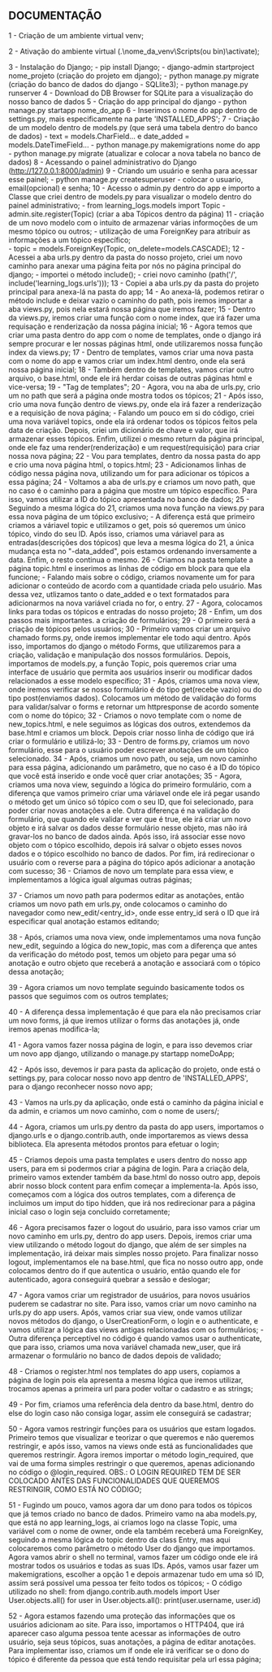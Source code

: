 ## DOCUMENTAÇÃO

1 - Criação de um ambiente virtual venv;

2 - Ativação do ambiente virtual (.\nome_da_venv\Scripts(ou bin)\activate);

3 - Instalação do Django;
    - pip install Django;
    - django-admin startproject nome_projeto (criação do projeto em django);
    - python manage.py migrate (criação do banco de dados do django - SQLlite3);
    - python manage.py runserver
4 - Download do DB Browser for SQLite para a visualização do nosso banco de dados
5 - Criação do app principal do django
    - python manage.py startapp nome_do_app
6 - Inserimos o nome do app dentro de settings.py, mais especificamente na parte 'INSTALLED_APPS';
7 - Criação de um modelo dentro de models.py (que será uma tabela dentro do banco de dados)
    - text = models.CharField... e date_added = models.DateTimeField... 
    - python manage.py makemigrations nome do app
    - python manage.py migrate (atualizar e colocar a nova tabela no banco de dados)
8 - Acessando o painel administrativo do Django (http://127.0.0.1:8000/admin)
9 - Criando um usuário e senha para acessar esse painel;
    - python manage.py createsuperuser
    - colocar o usuario, email(opcional) e senha;
10 - Acesso o admin.py dentro do app e importo a Classe que criei dentro de models.py para visualizar o modelo dentro do painel administrativo;
    - from learning_logs.models import Topic
    - admin.site.register(Topic) (criar a aba Tópicos dentro da página)
11 - criação de um novo modelo com o intuito de armazenar várias informoções de um mesmo tópico ou outros;
    - utilização de uma ForeignKey para atribuir as informações a um tópico específico;  
    - topic = models.ForeignKey(Topic, on_delete=models.CASCADE);
12 - Acessei a aba urls.py dentro da pasta do nosso projeto, criei um novo caminho para anexar uma página feita por nós no página principal do django;
    - importei o método include();
    - criei novo caminho (path('/', include('learning_logs.urls')));
13 - Copiei a aba urls.py da pasta do projeto principal para anexa-lá na pasta do app;
14 - Ao anexa-lá, podemos retirar o método include e deixar vazio o caminho do path, pois iremos importar a aba views.py, pois nela estará nossa página que iremos fazer;
15 - Dentro da views.py, iremos criar uma função com o nome index, que irá fazer uma requisação e renderização da nossa página inicial;
16 - Agora temos que criar uma pasta dentro do app com o nome de templates, onde o django irá sempre procurar e ler nossas páginas html, onde utilizaremos nossa função index da views.py;
17 - Dentro de templates, vamos criar uma nova pasta com o nome do app e vamos criar um index.html dentro, onde ela será nossa página inicial;
18 - Também dentro de templates, vamos criar outro arquivo, o base.html, onde ele irá herdar coisas de outras páginas html e vice-versa;
19 - "Tag de templates";
20 - Agora, vou na aba de urls.py, crio um no path que será a página onde mostra todos os tópicos;
21 - Após isso, crio uma nova função dentro de views.py, onde ela irá fazer a renderização e a requisição de nova página;
    - Falando um pouco em si do código, criei uma nova variável topics, onde ela irá ordenar todos os tópicos feitos pela data de criação. Depois, criei um dicionário de chave e valor, que irá armazenar esses tópicos. Enfim, utilizei o mesmo return da página principal, onde ele faz uma render(renderização) e um request(requisição) para criar nossa nova página;
22 - Vou para templates, dentro da nossa pasta do app e crio uma nova página html, o topics.html;
23 - Adicionamos linhas de código nessa página nova, utilizando um for para adicionar os tópicos a essa página;
24 - Voltamos a aba de urls.py e criamos um novo path, que no caso é o caminho para a página que mostre um tópico específico. Para isso, vamos utilizar a ID do tópico apresentada no banco de dados;
25 - Seguindo a mesma lógica do 21, criamos uma nova função na views.py para essa nova página de um tópico exclusivo;
    - A diferença está que primeiro criamos a váriavel topic e utilizamos o get, pois só queremos um único tópico, vindo do seu ID. Após isso, criamos uma váriavel para as entradas(descrições dos tópicos) que leva a mesma lógica do 21, a única mudança esta no "-data_added", pois estamos ordenando inversamente a data. Enfim, o resto continua o mesmo.
26 - Criamos na pasta template a página topic.html e inserimos as linhas de código em block para que ela funcione;
    - Falando mais sobre o código, criamos novamente um for para adicionar o conteúdo de acordo com a quantidade criada pelo usuário. Mas dessa vez, utlizamos tanto o date_added e o text formatados para adicionarmos na nova variável criada no for, o entry.
27 - Agora, colocamos links para todas os tópicos e entradas do nosso projeto;
28 - Enfim, um dos passos mais importantes. a criação de formulários;
29 - O primeiro será a criação de tópicos pelos usuários;
30 - Primeiro vamos criar um arquivo chamado forms.py, onde iremos implementar ele todo aqui dentro. Após isso, importamos do django o método Forms, que utilizaremos para a criação, validação e manipulação dos nossos formulários. Depois, importamos de models.py, a função Topic, pois queremos criar uma interface de usuário que permita aos usuários inserir ou modificar dados relacionados a esse modelo específico;
31 - Após, criamos uma nova view, onde iremos verificar se nosso formulário é do tipo get(recebe vazio) ou do tipo post(enviamos dados). Colocamos um método de validação do forms para validar/salvar o forms e retornar um httpresponse de acordo somente com o nome do tópico;
32 - Criamos o novo template com o nome de new_topics.html, e nele seguimos as lógicas dos outros, extendemos da base.html e criamos um block. Depois criar nosso linha de código que irá criar o formulário e utilizá-lo;
33 - Dentro de forms.py, criamos um novo formulário, esse para o usuário poder escrever anotações de um tópico selecionado.
34 - Após, criamos um novo path, ou seja, um novo caminho para essa página, adicionando um parâmetro, que no caso é a ID do tópico que você está inserido e onde você quer criar anotações;
35 - Agora, criamos uma nova view, seguindo a lógica do primeiro formulário, com a diferença que vamos primeiro criar uma váriavel onde ele irá pegar usando o método get um único só tópico com o seu ID, que foi selecionado, para poder criar novas anotações a ele. Outra diferença é na validação do formulário, que quando ele validar e ver que é true, ele irá criar um novo objeto e irá salvar os dados desse formulário nesse objeto, mas não irá gravar-los no banco de dados ainda. Após isso, irá associar esse novo objeto com o tópico escolhido, depois irá salvar o objeto esses novos dados e o tópico escolhido no banco de dados. Por fim, irá redirecionar o usuário com o reverse para a página do tópico após adicionar a anotação com sucesso;
36 - Criamos de novo um template para essa view, e implementamos a lógica igual algumas outras páginas;

37 - Criamos um novo path para podermos editar as anotações, então criamos um novo path em urls.py, onde colocamos o caminho do navegador como new_edit/<entry_id>, onde esse entry_id será o ID que irá especificar qual anotação estamos editando;

38 - Após, criamos uma nova view, onde implementamos uma nova função new_edit, seguindo a lógica do new_topic, mas com a diferença que antes da verificação do método post, temos um objeto para pegar uma só anotação e outro objeto que receberá a anotação e associará com o tópico dessa anotação;

39 - Agora criamos um novo template seguindo basicamente todos os passos que seguimos com os outros templates;

40 - A diferença dessa implementação é que para ela não precisamos criar um novo forms, já que iremos utilizar o forms das anotações já, onde iremos apenas modifica-la;

41 - Agora vamos fazer nossa página de login, e para isso devemos criar um novo app django, utilizando o manage.py startapp nomeDoApp;

42 - Após isso, devemos ir para pasta da aplicação do projeto, onde está o settings.py, para colocar nosso novo app dentro de 'INSTALLED_APPS', para o django reconhecer nosso novo app;

43 - Vamos na urls.py da aplicação, onde está o caminho da página inicial e da admin, e criamos um novo caminho, com o nome de users/;

44 - Agora, criamos um urls.py dentro da pasta do app users, importamos o django.urls e o django.contrib.auth, onde importaremos as views dessa biblioteca. Ela apresenta métodos prontos para efetuar o login;

45 - Criamos depois uma pasta templates e users dentro do nosso app users, para em si podermos criar a página de login. Para a criação dela, primeiro vamos extender também da base.html do nosso outro app, depois abrir nosso block content para enfim começar a implementa-la. Após isso, começamos com a lógica dos outros templates, com a diferença de incluimos um imput do tipo hidden, que irá nos redirecionar para a página inicial caso o login seja concluido corretamente;

46 - Agora precisamos fazer o logout do usuário, para isso vamos criar um novo caminho em urls.py, dentro do app users. Depois, iremos criar uma view utilizando o método logout do django, que além de ser simples na implementação, irá deixar mais simples nosso projeto. Para finalizar nosso logout, implementamos ele na base.html, que fica no nosso outro app, onde colocamos dentro do if que autentica o usuário, então quando ele for autenticado, agora conseguirá quebrar a sessão e deslogar;

47 - Agora vamos criar um registrador de usuários, para novos usuários puderem se cadastrar no site. Para isso, vamos criar um novo caminho na urls.py do app users. Após, vamos criar sua view, onde vamos utilizar novos métodos do django, o UserCreationForm, o login e o authenticate, e vamos utilizar a lógica das views antigas relacionadas com os formulários;
    - Outra diferença perceptível no código é quando vamos usar o authenticate, que para isso, criamos uma nova variável chamada new_user, que irá armazenar o formulário no banco de dados depois de validado;

48 - Criamos o register.html nos templates do app users, copiamos a página de login pois ela apresenta a mesma lógica que iremos utilizar, trocamos apenas a primeira url para poder voltar o cadastro e as strings;

49 - Por fim, criamos uma referência dela dentro da base.html, dentro do else do login caso não consiga logar, assim ele conseguirá se cadastrar;

50 - Agora vamos restringir funções para os usuários que estam logados. Primeiro temos que visualizar e teorizar o que queremos e não queremos restringir, e após isso, vamos na views onde está as funcionalidades que queremos restringir. Agora iremos importar o método login_required, que vai de uma forma simples restringir o que queremos, apenas adicionando no código o @login_required. OBS.: O LOGIN REQUIRED TEM DE SER COLOCADO ANTES DAS FUNCIONALIDADES QUE QUEREMOS RESTRINGIR, COMO ESTÁ NO CÓDIGO;

51 - Fugindo um pouco, vamos agora dar um dono para todos os tópicos que já temos criado no banco de dados. Primeiro vamo na aba models.py, que está no app learning_logs, ai criamos logo na classe Topic, uma variável com o nome de owner, onde ela também receberá uma ForeignKey, seguindo a mesma lógica do topic dentro da class Entry, mas aqui colocaremos como parâmetro o método User do django que importamos. Agora vamos abrir o shell no terminal, vamos fazer um código onde ele irá mostrar todos os usuários e todas as suas IDs. Após, vamos usar fazer um makemigrations, escolher a opção 1 e depois armazenar tudo em uma só ID, assim será possível uma pessoa ter feito todos os tópicos;
    - O código utilizado no shell: 
        from django.contrib.auth.models import User
        User.objects.all()
        for user in User.objects.all():
            print(user.username, user.id)

52 - Agora estamos fazendo uma proteção das informações que os usuários adicionam ao site. Para isso, importamos o HTTP404, que irá aparecer caso alguma pessoa tente acessar as informações de outro usuário, seja seus tópicos, suas anotações, a página de editar anotações. Para implementar isso, criamos um if onde ele irá verificar se o dono do tópico é diferente da pessoa que está tendo requisitar pela url essa página;







